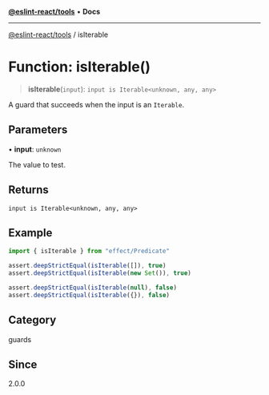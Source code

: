 [**@eslint-react/tools**](../README.md) • **Docs**

***

[@eslint-react/tools](../README.md) / isIterable

# Function: isIterable()

> **isIterable**(`input`): `input is Iterable<unknown, any, any>`

A guard that succeeds when the input is an `Iterable`.

## Parameters

• **input**: `unknown`

The value to test.

## Returns

`input is Iterable<unknown, any, any>`

## Example

```ts
import { isIterable } from "effect/Predicate"

assert.deepStrictEqual(isIterable([]), true)
assert.deepStrictEqual(isIterable(new Set()), true)

assert.deepStrictEqual(isIterable(null), false)
assert.deepStrictEqual(isIterable({}), false)
```

## Category

guards

## Since

2.0.0
